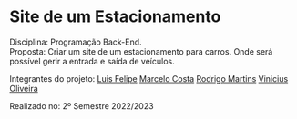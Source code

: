 # Site de um Estacionamento
Disciplina: Programação Back-End.<br>
Proposta: Criar um site de um estacionamento para carros. Onde será possível gerir a entrada e saída de veículos.<br>

Integrantes do projeto:
<a href="https://github.com/LunosOli">Luis Felipe</a>
<a href="https://github.com/marcellu-s">Marcelo Costa</a>
<a href="https://github.com/Rodrigo-Martins-Mateus">Rodrigo Martins</a>
<a href="https://github.com/VerNancio">Vinicius Oliveira</a>

Realizado no: 2º Semestre 2022/2023
